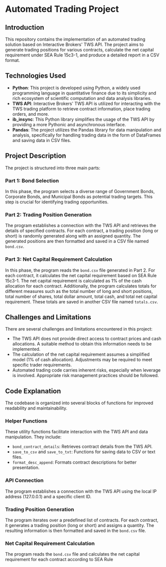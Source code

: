 # Automated Trading Project

## Introduction

This repository contains the implementation of an automated trading solution based on Interactive Brokers' TWS API. The project aims to generate trading positions for various contracts, calculate the net capital requirement under SEA Rule 15c3-1, and produce a detailed report in a CSV format.

## Technologies Used

- **Python**: This project is developed using Python, a widely used programming language in quantitative finance due to its simplicity and rich ecosystem of scientific computation and data analysis libraries.
- **TWS API**: Interactive Brokers' TWS API is utilized for interacting with the TWS trading platform to retrieve contract information, place trading orders, and more.
- **ib_insync**: This Python library simplifies the usage of the TWS API by providing a more Pythonic and asynchronous interface.
- **Pandas**: The project utilizes the Pandas library for data manipulation and analysis, specifically for handling trading data in the form of DataFrames and saving data in CSV files.

## Project Description

The project is structured into three main parts:

### Part 1: Bond Selection

In this phase, the program selects a diverse range of Government Bonds, Corporate Bonds, and Municipal Bonds as potential trading targets. This step is crucial for identifying trading opportunities.

### Part 2: Trading Position Generation

The program establishes a connection with the TWS API and retrieves the details of specified contracts. For each contract, a trading position (long or short) is randomly generated along with an assigned quantity. The generated positions are then formatted and saved in a CSV file named `bond.csv`.

### Part 3: Net Capital Requirement Calculation

In this phase, the program reads the `bond.csv` file generated in Part 2. For each contract, it calculates the net capital requirement based on SEA Rule 15c3-1. The net capital requirement is calculated as 1% of the cash allocation for each contract. Additionally, the program calculates totals for different measures such as the total number of long and short positions, total number of shares, total dollar amount, total cash, and total net capital requirement. These totals are saved in another CSV file named `totals.csv`.

## Challenges and Limitations

There are several challenges and limitations encountered in this project:

- The TWS API does not provide direct access to contract prices and cash allocations. A suitable method to obtain this information needs to be implemented.
- The calculation of the net capital requirement assumes a simplified model (1% of cash allocation). Adjustments may be required to meet specific trader requirements.
- Automated trading code carries inherent risks, especially when leverage is involved. Appropriate risk management practices should be followed.

## Code Explanation

The codebase is organized into several blocks of functions for improved readability and maintainability.

### Helper Functions

These utility functions facilitate interaction with the TWS API and data manipulation. They include:

- `bond_contract_details`: Retrieves contract details from the TWS API.
- `save_to_csv` and `save_to_txt`: Functions for saving data to CSV or text files.
- `format_desc_append`: Formats contract descriptions for better presentation.

### API Connection

The program establishes a connection with the TWS API using the local IP address (127.0.0.1) and a specific client ID.

### Trading Position Generation

The program iterates over a predefined list of contracts. For each contract, it generates a trading position (long or short) and assigns a quantity. The resulting information is then formatted and saved in the `bond.csv` file.

### Net Capital Requirement Calculation

The program reads the `bond.csv` file and calculates the net capital requirement for each contract according to SEA Rule
